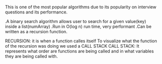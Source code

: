 This is one of the most popular algorithms due to its popularity on interview questions and its performance.

.A binary search algorithm allows user to search for a given value(key) inside a list(numArray)
.Run in O(log n) run time, very performant
.Can be written as a recursion function.

RECURSION: it is when a function calles itself
To visualize what the function of the recursion was doing we used a CALL STACK
CALL STACK: It represents what order are functions are being called and in what variables they are being called with.
